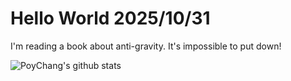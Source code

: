 # Hello World 2025/10/31

I'm reading a book about anti-gravity. It's impossible to put down!

![PoyChang's github stats](https://github-readme-stats.vercel.app/api?username=poychang&show_icons=true&theme=dracula)
